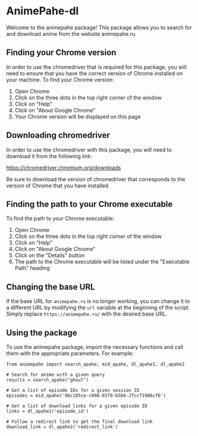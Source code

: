 # AnimePahe-dl

Welcome to the animepahe package! This package allows you to search for and download anime from the website animepahe.ru.

## Finding your Chrome version

In order to use the chromedriver that is required for this package, you will need to ensure that you have the correct version of Chrome installed on your machine. To find your Chrome version:

1. Open Chrome
2. Click on the three dots in the top right corner of the window
3. Click on "Help"
4. Click on "About Google Chrome"
5. Your Chrome version will be displayed on this page

## Downloading chromedriver

In order to use the chromedriver with this package, you will need to download it from the following link:

https://chromedriver.chromium.org/downloads

Be sure to download the version of chromedriver that corresponds to the version of Chrome that you have installed.

## Finding the path to your Chrome executable

To find the path to your Chrome executable:

1. Open Chrome
2. Click on the three dots in the top right corner of the window
3. Click on "Help"
4. Click on "About Google Chrome"
5. Click on the "Details" button
6. The path to the Chrome executable will be listed under the "Executable Path" heading

## Changing the base URL

If the base URL for `animepahe.ru` is no longer working, you can change it to a different URL by modifying the `url` variable at the beginning of the script. Simply replace `https://animepahe.ru/` with the desired base URL.

## Using the package

To use the animepahe package, import the necessary functions and call them with the appropriate parameters. For example:

```
from animepahe import search_apahe, mid_apahe, dl_apahe1, dl_apahe2

# Search for anime with a given query
results = search_apahe("ghoul")

# Get a list of episode IDs for a given session ID
episodes = mid_apahe('9bc185ce-c098-8379-b5b6-2fccf1986cf6')

# Get a list of download links for a given episode ID
links = dl_apahe1('episode_id')

# Follow a redirect link to get the final download link
download_link = dl_apahe2('redirect_link')

```
